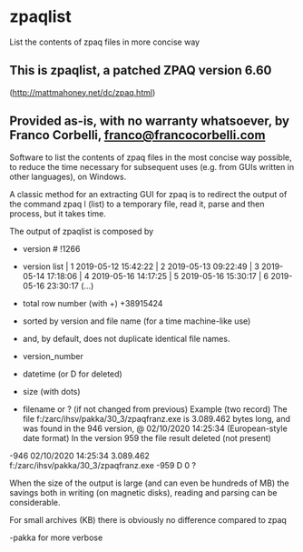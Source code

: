 # zpaqlist
List the contents of zpaq files in more concise way  

## This is zpaqlist, a patched  ZPAQ version 6.60 
(http://mattmahoney.net/dc/zpaq.html)

## **Provided as-is, with no warranty whatsoever, by Franco Corbelli, franco@francocorbelli.com**

Software to list the contents of zpaq files in the most concise way possible, 
to reduce the time necessary for subsequent uses (e.g. from GUIs written in other languages),
on Windows.

A classic method for an extracting GUI for zpaq is to redirect the output of the command
zpaq l (list) to a temporary file, read it, parse and then process, but it takes time.

The output of zpaqlist is composed by

- version #
!1266

- version list
|      1 2019-05-12 15:42:22
|      2 2019-05-13 09:22:49
|      3 2019-05-14 17:18:06
|      4 2019-05-16 14:17:25
|      5 2019-05-16 15:30:17
|      6 2019-05-16 23:30:17
(...)

- total row number (with +)
+38915424

- sorted by version and file name (for a time machine-like use) 
- and, by default, does not duplicate identical file names.
- version_number
- datetime (or D for deleted)
- size (with dots)
- filename or ? (if not changed from previous)
Example (two record)
The file f:/zarc/ihsv/pakka/30_3/zpaqfranz.exe is 3.089.462 bytes long,
and was found in the 946 version, @ 02/10/2020 14:25:34  (European-style date format)
In the version 959 the file result deleted (not present)

-946
02/10/2020 14:25:34
3.089.462
f:/zarc/ihsv/pakka/30_3/zpaqfranz.exe
-959
D
0
?


When the size of the output is large (and can even be hundreds of MB) 
the savings both in writing (on magnetic disks), reading and parsing 
can be considerable. 

For small archives (KB) there is obviously no difference compared to zpaq

-pakka for more verbose

